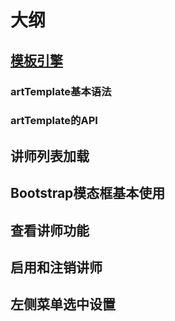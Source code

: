 # 大纲

## [模板引擎](https://github.com/aui/art-template)
### artTemplate基本语法

### artTemplate的API

## 讲师列表加载

## Bootstrap模态框基本使用

## 查看讲师功能

## 启用和注销讲师

## 左侧菜单选中设置







